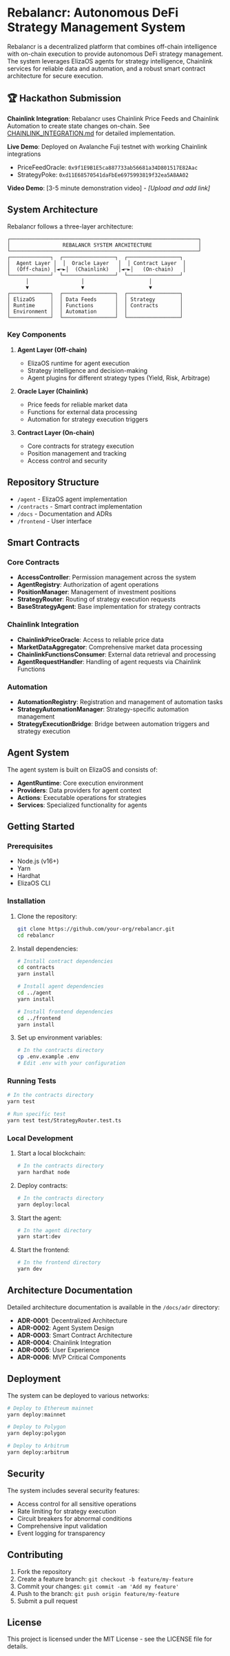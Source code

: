 # Rebalancr: Autonomous DeFi Strategy Management System

Rebalancr is a decentralized platform that combines off-chain intelligence with on-chain execution to provide autonomous DeFi strategy management. The system leverages ElizaOS agents for strategy intelligence, Chainlink services for reliable data and automation, and a robust smart contract architecture for secure execution.

## 🏆 Hackathon Submission

**Chainlink Integration**: Rebalancr uses Chainlink Price Feeds and Chainlink Automation to create state changes on-chain. See [CHAINLINK_INTEGRATION.md](./CHAINLINK_INTEGRATION.md) for detailed implementation.

**Live Demo**: Deployed on Avalanche Fuji testnet with working Chainlink integrations
- PriceFeedOracle: `0x9f1E9B1E5ca887733ab56681a34D801517E82Aac`
- StrategyPoke: `0xd11E68570541daFbEe6975993819f32ea5A8AA02`

**Video Demo**: [3-5 minute demonstration video] - *[Upload and add link]*

## System Architecture

Rebalancr follows a three-layer architecture:

```
┌─────────────────────────────────────────────────────────────┐
│                 REBALANCR SYSTEM ARCHITECTURE               │
└─────────────────────────────────────────────────────────────┘
┌─────────────┐  ┌─────────────────┐  ┌─────────────────┐
│  Agent Layer │  │  Oracle Layer   │  │ Contract Layer  │
│  (Off-chain) │◄─►│  (Chainlink)   │◄─►│   (On-chain)   │
└─────────────┘  └─────────────────┘  └─────────────────┘
      │                 │                     │
      ▼                 ▼                     ▼
┌─────────────┐  ┌─────────────────┐  ┌─────────────────┐
│ ElizaOS     │  │ Data Feeds      │  │ Strategy        │
│ Runtime     │  │ Functions       │  │ Contracts       │
│ Environment │  │ Automation      │  │                 │
└─────────────┘  └─────────────────┘  └─────────────────┘
```

### Key Components

1. **Agent Layer (Off-chain)**
   - ElizaOS runtime for agent execution
   - Strategy intelligence and decision-making
   - Agent plugins for different strategy types (Yield, Risk, Arbitrage)

2. **Oracle Layer (Chainlink)**
   - Price feeds for reliable market data
   - Functions for external data processing
   - Automation for strategy execution triggers

3. **Contract Layer (On-chain)**
   - Core contracts for strategy execution
   - Position management and tracking
   - Access control and security

## Repository Structure

- `/agent` - ElizaOS agent implementation
- `/contracts` - Smart contract implementation
- `/docs` - Documentation and ADRs
- `/frontend` - User interface

## Smart Contracts

### Core Contracts

- **AccessController**: Permission management across the system
- **AgentRegistry**: Authorization of agent operations
- **PositionManager**: Management of investment positions
- **StrategyRouter**: Routing of strategy execution requests
- **BaseStrategyAgent**: Base implementation for strategy contracts

### Chainlink Integration

- **ChainlinkPriceOracle**: Access to reliable price data
- **MarketDataAggregator**: Comprehensive market data processing
- **ChainlinkFunctionsConsumer**: External data retrieval and processing
- **AgentRequestHandler**: Handling of agent requests via Chainlink Functions

### Automation

- **AutomationRegistry**: Registration and management of automation tasks
- **StrategyAutomationManager**: Strategy-specific automation management
- **StrategyExecutionBridge**: Bridge between automation triggers and strategy execution

## Agent System

The agent system is built on ElizaOS and consists of:

- **AgentRuntime**: Core execution environment
- **Providers**: Data providers for agent context
- **Actions**: Executable operations for strategies
- **Services**: Specialized functionality for agents

## Getting Started

### Prerequisites

- Node.js (v16+)
- Yarn
- Hardhat
- ElizaOS CLI

### Installation

1. Clone the repository:
   ```bash
   git clone https://github.com/your-org/rebalancr.git
   cd rebalancr
   ```

2. Install dependencies:
   ```bash
   # Install contract dependencies
   cd contracts
   yarn install
   
   # Install agent dependencies
   cd ../agent
   yarn install
   
   # Install frontend dependencies
   cd ../frontend
   yarn install
   ```

3. Set up environment variables:
   ```bash
   # In the contracts directory
   cp .env.example .env
   # Edit .env with your configuration
   ```

### Running Tests

```bash
# In the contracts directory
yarn test

# Run specific test
yarn test test/StrategyRouter.test.ts
```

### Local Development

1. Start a local blockchain:
   ```bash
   # In the contracts directory
   yarn hardhat node
   ```

2. Deploy contracts:
   ```bash
   # In the contracts directory
   yarn deploy:local
   ```

3. Start the agent:
   ```bash
   # In the agent directory
   yarn start:dev
   ```

4. Start the frontend:
   ```bash
   # In the frontend directory
   yarn dev
   ```

## Architecture Documentation

Detailed architecture documentation is available in the `/docs/adr` directory:

- **ADR-0001**: Decentralized Architecture
- **ADR-0002**: Agent System Design
- **ADR-0003**: Smart Contract Architecture
- **ADR-0004**: Chainlink Integration
- **ADR-0005**: User Experience
- **ADR-0006**: MVP Critical Components

## Deployment

The system can be deployed to various networks:

```bash
# Deploy to Ethereum mainnet
yarn deploy:mainnet

# Deploy to Polygon
yarn deploy:polygon

# Deploy to Arbitrum
yarn deploy:arbitrum
```

## Security

The system includes several security features:

- Access control for all sensitive operations
- Rate limiting for strategy execution
- Circuit breakers for abnormal conditions
- Comprehensive input validation
- Event logging for transparency

## Contributing

1. Fork the repository
2. Create a feature branch: `git checkout -b feature/my-feature`
3. Commit your changes: `git commit -am 'Add my feature'`
4. Push to the branch: `git push origin feature/my-feature`
5. Submit a pull request

## License

This project is licensed under the MIT License - see the LICENSE file for details.
